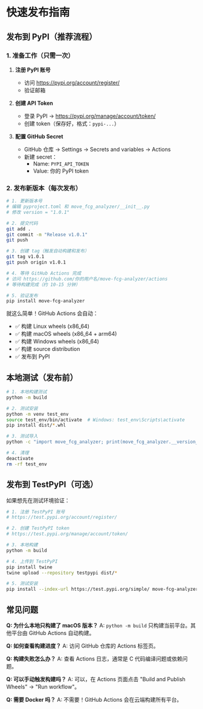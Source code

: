 # 快速发布指南

## 发布到 PyPI（推荐流程）

### 1. 准备工作（只需一次）

1. **注册 PyPI 账号**
   - 访问 https://pypi.org/account/register/
   - 验证邮箱

2. **创建 API Token**
   - 登录 PyPI → https://pypi.org/manage/account/token/
   - 创建 token（保存好，格式：`pypi-...`）

3. **配置 GitHub Secret**
   - GitHub 仓库 → Settings → Secrets and variables → Actions
   - 新建 secret：
     - Name: `PYPI_API_TOKEN`
     - Value: 你的 PyPI token

### 2. 发布新版本（每次发布）

```bash
# 1. 更新版本号
# 编辑 pyproject.toml 和 move_fcg_analyzer/__init__.py
# 修改 version = "1.0.1"

# 2. 提交代码
git add .
git commit -m "Release v1.0.1"
git push

# 3. 创建 tag（触发自动构建和发布）
git tag v1.0.1
git push origin v1.0.1

# 4. 等待 GitHub Actions 完成
# 访问 https://github.com/你的用户名/move-fcg-analyzer/actions
# 等待构建完成（约 10-15 分钟）

# 5. 验证发布
pip install move-fcg-analyzer
```

就这么简单！GitHub Actions 会自动：
- ✅ 构建 Linux wheels (x86_64)
- ✅ 构建 macOS wheels (x86_64 + arm64)
- ✅ 构建 Windows wheels (x86_64)
- ✅ 构建 source distribution
- ✅ 发布到 PyPI

## 本地测试（发布前）

```bash
# 1. 本地构建测试
python -m build

# 2. 测试安装
python -m venv test_env
source test_env/bin/activate  # Windows: test_env\Scripts\activate
pip install dist/*.whl

# 3. 测试导入
python -c "import move_fcg_analyzer; print(move_fcg_analyzer.__version__)"

# 4. 清理
deactivate
rm -rf test_env
```

## 发布到 TestPyPI（可选）

如果想先在测试环境验证：

```bash
# 1. 注册 TestPyPI 账号
# https://test.pypi.org/account/register/

# 2. 创建 TestPyPI token
# https://test.pypi.org/manage/account/token/

# 3. 本地构建
python -m build

# 4. 上传到 TestPyPI
pip install twine
twine upload --repository testpypi dist/*

# 5. 测试安装
pip install --index-url https://test.pypi.org/simple/ move-fcg-analyzer
```

## 常见问题

**Q: 为什么本地只构建了 macOS 版本？**
A: `python -m build` 只构建当前平台。其他平台由 GitHub Actions 自动构建。

**Q: 如何查看构建进度？**
A: 访问 GitHub 仓库的 Actions 标签页。

**Q: 构建失败怎么办？**
A: 查看 Actions 日志，通常是 C 代码编译问题或依赖问题。

**Q: 可以手动触发构建吗？**
A: 可以，在 Actions 页面点击 "Build and Publish Wheels" → "Run workflow"。

**Q: 需要 Docker 吗？**
A: 不需要！GitHub Actions 会在云端构建所有平台。
